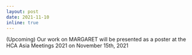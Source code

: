 ```yaml
---
layout: post
date: 2021-11-10
inline: true
---
```


(Upcoming) Our work on MARGARET will be presented as a poster at the HCA Asia Meetings 2021 on November 15th, 2021
